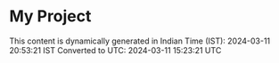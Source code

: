 # My Project

This content is dynamically generated in Indian Time (IST): 2024-03-11 20:53:21 IST
Converted to UTC: 2024-03-11 15:23:21 UTC
